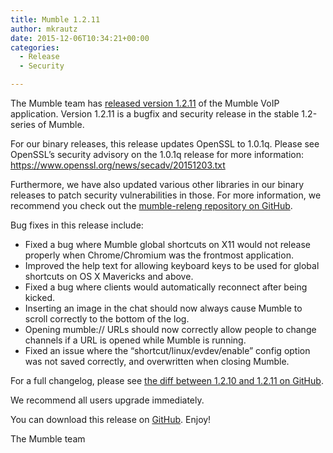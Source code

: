 ```yaml
---
title: Mumble 1.2.11
author: mkrautz
date: 2015-12-06T10:34:21+00:00
categories:
  - Release
  - Security

---
```

The Mumble team has [released version 1.2.11][1] of the Mumble VoIP application. Version 1.2.11 is a bugfix and security release in the stable 1.2-series of Mumble.

<!--more-->

For our binary releases, this release updates OpenSSL to 1.0.1q. Please see OpenSSL&#8217;s security advisory on the 1.0.1q release for more information: <https://www.openssl.org/news/secadv/20151203.txt>

Furthermore, we have also updated various other libraries in our binary releases to patch security vulnerabilities in those. For more information, we recommend you check out the [mumble-releng repository on GitHub][2].

Bug fixes in this release include:

* Fixed a bug where Mumble global shortcuts on X11 would not release properly when Chrome/Chromium was the frontmost application.
* Improved the help text for allowing keyboard keys to be used for global shortcuts on OS X Mavericks and above.
* Fixed a bug where clients would automatically reconnect after being kicked.
* Inserting an image in the chat should now always cause Mumble to scroll correctly to the bottom of the log.
* Opening mumble:// URLs should now correctly allow people to change channels if a URL is opened while Mumble is running.
* Fixed an issue where the &#8220;shortcut/linux/evdev/enable&#8221; config option was not saved correctly, and overwritten when closing Mumble.

For a full changelog, please see [the diff between 1.2.10 and 1.2.11 on GitHub][3].

We recommend all users upgrade immediately.

You can download this release on [GitHub][4]. Enjoy!

The Mumble team

 [1]: https://github.com/mumble-voip/mumble/releases/tag/1.2.11
 [2]: https://github.com/mumble-voip/mumble-releng/tree/master/buildenv/1.2.x
 [3]: https://github.com/mumble-voip/mumble/compare/1.2.10...1.2.11
 [4]: https://github.com/mumble-voip/mumble/releases/tag/1.2.11 "https://github.com/mumble-voip/mumble/releases/tag/1.2.11"
